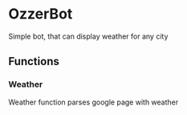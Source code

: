 # OzzerBot
Simple bot, that can display weather for any city
## Functions
### Weather
Weather function parses google page with weather
